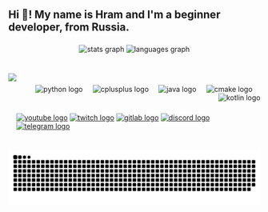 <h2 align="left">Hi 👋! My name is Hram and I'm a beginner developer, from Russia.</h2>

###

<div align="center">
  <img src="https://github-readme-stats.vercel.app/api?username=Hramchik&hide_title=true&hide_rank=true&show_icons=true&include_all_commits=true&count_private=true&disable_animations=false&theme=dracula&locale=en&hide_border=true" height="150" alt="stats graph"  />
  <img src="https://github-readme-stats.vercel.app/api/top-langs?username=Hramchik&locale=en&hide_title=true&layout=compact&card_width=320&langs_count=5&theme=dracula&hide_border=true" height="150" alt="languages graph"  />
</div>

###

<br clear="both">

<img align="left" height="150" src="https://i.imgflip.com/65efzo.gif"  />

###

<div align="right">
  <img src="https://skillicons.dev/icons?i=py" height="40" alt="python logo"  />
  <img width="12" />
  <img src="https://skillicons.dev/icons?i=cpp" height="40" alt="cplusplus logo"  />
  <img width="12" />
  <img src="https://skillicons.dev/icons?i=java" height="40" alt="java logo"  />
  <img width="12" />
  <img src="https://skillicons.dev/icons?i=cmake" height="40" alt="cmake logo"  />
  <img width="12" />
  <img src="https://skillicons.dev/icons?i=kotlin" height="40" alt="kotlin logo"  />
</div>

###

[![youtube logo](https://raw.githubusercontent.com/maurodesouza/profile-readme-generator/master/src/assets/icons/social/youtube/default.svg)](https://www.youtube.com/@HramOfficial)
[![twitch logo](https://raw.githubusercontent.com/maurodesouza/profile-readme-generator/master/src/assets/icons/social/twitch/default.svg)](https://www.twitch.tv/hramz_)
[![gitlab logo](https://raw.githubusercontent.com/maurodesouza/profile-readme-generator/master/src/assets/icons/social/gitlab/default.svg)](https://gitlab.com/)
[![discord logo](https://raw.githubusercontent.com/maurodesouza/profile-readme-generator/master/src/assets/icons/social/discord/default.svg)](https://discord.gg/QWK294ZYeu)
[![telegram logo](https://raw.githubusercontent.com/maurodesouza/profile-readme-generator/master/src/assets/icons/social/telegram/default.svg)](https://t.me/Hramchiks)

###

<br clear="both">

<img src="https://raw.githubusercontent.com/Hramchik/Hramchik/output/snake.svg" alt="Snake animation" />

###
